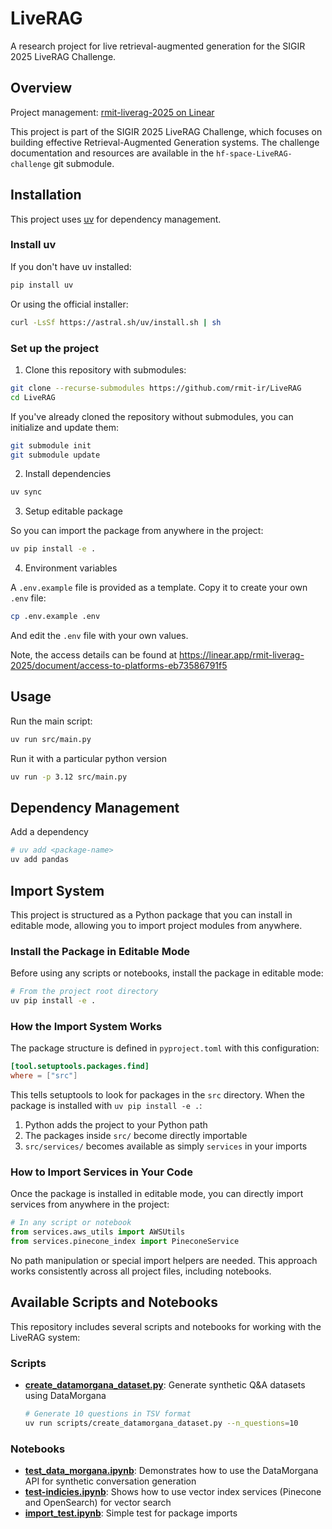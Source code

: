 # LiveRAG

A research project for live retrieval-augmented generation for the SIGIR 2025 LiveRAG Challenge.

## Overview

Project management: [rmit-liverag-2025 on Linear](https://linear.app/rmit-liverag-2025/team/RMI/view/kanban-2d49ab9d373f)

This project is part of the SIGIR 2025 LiveRAG Challenge, which focuses on building effective Retrieval-Augmented Generation systems. The challenge documentation and resources are available in the `hf-space-LiveRAG-challenge` git submodule.

## Installation

This project uses [uv](https://github.com/astral-sh/uv) for dependency management.

### Install uv

If you don't have uv installed:

```bash
pip install uv
```

Or using the official installer:

```bash
curl -LsSf https://astral.sh/uv/install.sh | sh
```

### Set up the project

1. Clone this repository with submodules:

```bash
git clone --recurse-submodules https://github.com/rmit-ir/LiveRAG
cd LiveRAG
```

If you've already cloned the repository without submodules, you can initialize and update them:

```bash
git submodule init
git submodule update
```

2. Install dependencies

```bash
uv sync
```

3. Setup editable package

So you can import the package from anywhere in the project:

```bash
uv pip install -e .
```

4. Environment variables

A `.env.example` file is provided as a template. Copy it to create your own `.env` file:

```bash
cp .env.example .env
```

And edit the `.env` file with your own values.

Note, the access details can be found at https://linear.app/rmit-liverag-2025/document/access-to-platforms-eb73586791f5

## Usage

Run the main script:

```bash
uv run src/main.py
```

Run it with a particular python version

```bash
uv run -p 3.12 src/main.py
```

## Dependency Management

Add a dependency

```bash
# uv add <package-name>
uv add pandas
```

## Import System

This project is structured as a Python package that you can install in editable mode, allowing you to import project modules from anywhere.

### Install the Package in Editable Mode

Before using any scripts or notebooks, install the package in editable mode:

```bash
# From the project root directory
uv pip install -e .
```

### How the Import System Works

The package structure is defined in `pyproject.toml` with this configuration:

```toml
[tool.setuptools.packages.find]
where = ["src"]
```

This tells setuptools to look for packages in the `src` directory. When the package is installed with `uv pip install -e .`:

1. Python adds the project to your Python path
2. The packages inside `src/` become directly importable
3. `src/services/` becomes available as simply `services` in your imports

### How to Import Services in Your Code

Once the package is installed in editable mode, you can directly import services from anywhere in the project:

```python
# In any script or notebook
from services.aws_utils import AWSUtils
from services.pinecone_index import PineconeService
```

No path manipulation or special import helpers are needed. This approach works consistently across all project files, including notebooks.

## Available Scripts and Notebooks

This repository includes several scripts and notebooks for working with the LiveRAG system:

### Scripts

- [**create_datamorgana_dataset.py**](scripts/create_datamorgana_dataset.py): Generate synthetic Q&A datasets using DataMorgana
  ```bash
  # Generate 10 questions in TSV format
  uv run scripts/create_datamorgana_dataset.py --n_questions=10
  ```

### Notebooks

- [**test_data_morgana.ipynb**](notebooks/test_data_morgana.ipynb): Demonstrates how to use the DataMorgana API for synthetic conversation generation
- [**test-indicies.ipynb**](notebooks/test-indicies.ipynb): Shows how to use vector index services (Pinecone and OpenSearch) for vector search
- [**import_test.ipynb**](notebooks/import_test.ipynb): Simple test for package imports
